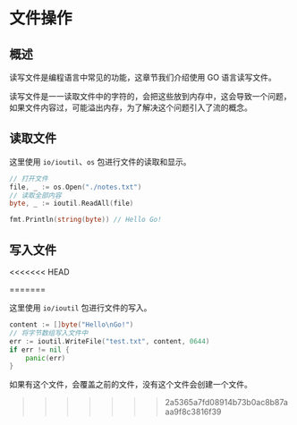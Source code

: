 # 文件操作

## 概述

读写文件是编程语言中常见的功能，这章节我们介绍使用 GO 语言读写文件。

读写文件是一一读取文件中的字符的，会把这些放到内存中，这会导致一个问题，如果文件内容过，可能溢出内存，为了解决这个问题引入了流的概念。

## 读取文件

这里使用 `io/ioutil`、`os` 包进行文件的读取和显示。

```go
// 打开文件
file, _ := os.Open("./notes.txt")
// 读取全部内容
byte, _ := ioutil.ReadAll(file)

fmt.Println(string(byte)) // Hello Go!
```

## 写入文件
<<<<<<< HEAD

 
 <comment-comment/> 
 
=======

这里使用 `io/ioutil` 包进行文件的写入。

```go
content := []byte("Hello\nGo!")
// 将字节数组写入文件中
err := ioutil.WriteFile("test.txt", content, 0644)
if err != nil {
    panic(err)
}
```

如果有这个文件，会覆盖之前的文件，没有这个文件会创建一个文件。
>>>>>>> 2a5365a7fd08914b73b0ac8b87aaa9f8c3816f39
